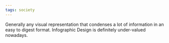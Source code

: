 ```yaml
---
tags: society
---
```


Generally any visual representation that condenses a lot of information in an easy to digest format. Infographic Design is definitely under-valued nowadays.